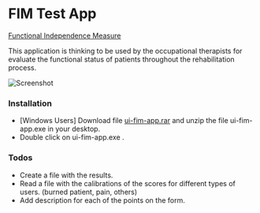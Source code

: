# FIM Test App
[Functional Independence Measure](https://en.wikipedia.org/wiki/Functional_Independence_Measure)

This application is thinking to be used by the occupational therapists for evaluate the functional status of patients throughout the rehabilitation process.

![Screenshot](_examples/opengl3_example/screenshot.png)

### Installation
- [Windows Users] Download file [ui-fim-app.rar](https://github.com/dhinojosac/ui-fim-test-app/blob/master/ui-fim-app.rar) and unzip the file  ui-fim-app.exe in your desktop.
- Double click on ui-fim-app.exe .

### Todos
- Create a file with the results.
- Read a file with the calibrations of the scores for different types of users. (burned patient, pain, others)
- Add description for each of the points on the form.
